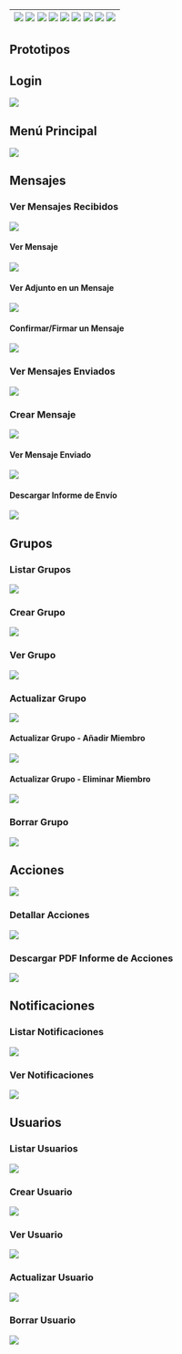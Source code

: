 <div align=right>

| [![](https://img.shields.io/badge/-Inicio-FFF?style=flat&logo=Emlakjet&logoColor=black)](/README.md) [![](https://img.shields.io/badge/-Modelo_de_Dominio-FFF?style=flat&logo=LiveChat&logoColor=black)](/docs/modeloDeDominio/) [![](https://img.shields.io/badge/-Actores-FFF?style=flat&logo=openstreetmap&logoColor=black)](/docs/casosDeUso/actores/README.md/) [![](https://img.shields.io/badge/-Casos_De_Uso-FFF?style=flat&logo=openstreetmap&logoColor=black)](/docs/casosDeUso/diagramaCasosDeUso/README.md/) [![](https://img.shields.io/badge/-Detallado_Casos_De_Uso-FFF?style=flat&logo=openstreetmap&logoColor=black)](/docs/casosDeUso/detalladoCasosDeUso/README.md) [![](https://img.shields.io/badge/-Diagrama_De_Contexto-FFF?style=flat&logo=openstreetmap&logoColor=black)](/docs/casosDeUso/diagramaDeContexto/README.md) [![](https://img.shields.io/badge/-Prototipos-FFF?style=flat&logo=openstreetmap&logoColor=black)](/docs/casosDeUso/prototipos/README.md) [![](https://img.shields.io/badge/-Sesiones_de_Requisitado-FFF?style=flat&logo=Proton&logoColor=black)](/docs/sesiones/) [![](https://img.shields.io/badge/-Recursos_Adicionales-FFF?style=flat&logo=Proton&logoColor=black)](/docs/recursos/) |
| ----------------------------------------------------------------------------------------------------------------------------------------------------------------------------------------------------------------------------------------------------------------------------------------------------------------------------------------------------------------------------------------------------------------------------------------------------------------------------------------------------------------------------------------------------------------------------------------------------------------------------------------------------------------------------------------------------------------------------------------------------------------------------------------------------------------------------------------------------------------------------------------------------------------------------------------------------------------------------------------------------------------------------------------------------------------------------------------------------------------------------------------------------------------------------------------------------------------------------------------: |

</div>

## Prototipos

<a name="PrototipoLogin"></a>

## Login

![](./prototipoLogin/prototipoLogin.png)

## Menú Principal

![](./prototipadoMenuPrincipal/prototipoMenuPrincipal.png)

## Mensajes

### Ver Mensajes Recibidos

![](./prototipoMensajes/prototipoMensajesRecibidos.png)

#### Ver Mensaje

![](./prototipoMensajes/prototipoVerMensaje.png)

#### Ver Adjunto en un Mensaje

![](./prototipoMensajes/prototipoAdjunto.png)

#### Confirmar/Firmar un Mensaje

![](./prototipoMensajes/prototipoConfirmarMensaje.png)

### Ver Mensajes Enviados

![](./prototipoMensajes/prototipoMensajesEnviados.png)

### Crear Mensaje

![](./prototipoMensajes/prototipoCrearMensaje.png)

#### Ver Mensaje Enviado

![](./prototipoMensajes/prototipoVerMensajeCreado.png)

#### Descargar Informe de Envío

![](./prototipoMensajes/prototipoInformeEnvio.png)

## Grupos

### Listar Grupos

![](./prototipadoGrupos/prototipoListarGrupos.png)

### Crear Grupo

![](./prototipadoGrupos/prototipoCrearGrupo.png)

### Ver Grupo

![](./prototipadoGrupos/prototipoVerGrupo.png)

### Actualizar Grupo

![](./prototipadoGrupos/prototipoActualizarGrupo.png)

#### Actualizar Grupo - Añadir Miembro

![](./prototipadoGrupos/prototipoActualizarGrupoAñadirMiembro.png)

#### Actualizar Grupo - Eliminar Miembro

![](./prototipadoGrupos/prototipoActualizarGrupoEliminarMiembro.png)

### Borrar Grupo

![](./prototipadoGrupos/prototipoBorrarGrupo.png)

## Acciones

![](./prototipoAcciones/prototipoListarAcciones.png)

### Detallar Acciones

![](./prototipoAcciones/prototipoDetallarAccion.png)

### Descargar PDF Informe de Acciones

![](./prototipoAcciones/prototipoDescargaPDFAuditoria.png)

## Notificaciones

### Listar Notificaciones

![](./prototipadoNotificaciones/listarNotificaciones.png)

### Ver Notificaciones

![](./prototipadoMenuPrincipal/prototipoMenuPrincipal-notificaciones.png)

## Usuarios

### Listar Usuarios

![](./prototipadoUsuarios/listarUsuarios.png)

### Crear Usuario

![](./prototipadoUsuarios/crearUsuario.png)

### Ver Usuario

![](./prototipadoUsuarios/verUsuario.png)

### Actualizar Usuario

![](./prototipadoUsuarios/actualizarUsuario.png)

### Borrar Usuario

![](./prototipadoUsuarios/borrarUsuario.png)
